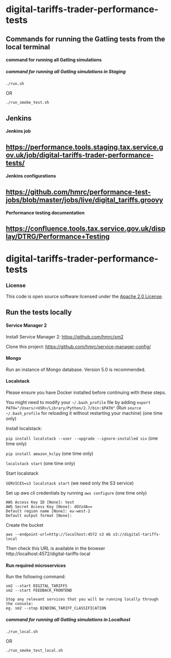 # digital-tariffs-trader-performance-tests

## Commands for running the Gatling tests from the local terminal

#### command for running all Gatling simulations 
##### command for running all Gatling simulations in Staging
```shell
./run.sh
```
OR
```shell
./run_smoke_test.sh 
```

## Jenkins

#### Jenkins job
https://performance.tools.staging.tax.service.gov.uk/job/digital-tariffs-trader-performance-tests/
---

#### Jenkins configurations
https://github.com/hmrc/performance-test-jobs/blob/master/jobs/live/digital_tariffs.groovy
---

#### Performance testing documentation 
https://confluence.tools.tax.service.gov.uk/display/DTRG/Performance+Testing
---

# digital-tariffs-trader-performance-tests

### License
This code is open source software licensed under the [Apache 2.0 License]("http://www.apache.org/licenses/LICENSE-2.0.html").

## Run the tests locally

#### Service Manager 2
Install Service Manager 2:
https://github.com/hmrc/sm2

Clone this project:
https://github.com/hmrc/service-manager-config/

#### Mongo
Run an instance of Mongo database. Version 5.0 is recommended.

#### Localstack
Please ensure you have Docker installed before continuing with these steps.

You might need to modify your `~/.bash_profile` file by adding `export PATH="/Users/<USR>/Library/Python/2.7/bin:$PATH"`
(Run `source ~/.bash_profile` for reloading it without restarting your machine) (one time only)

Install localstack:

`pip install localstack --user --upgrade --ignore-installed six` (one time only)

`pip install amazon_kclpy` (one time only)

`localstack start` (one time only)

Start localstack

`SERVICES=s3 localstack start` (we need only the S3 service)

Set up aws cli credentials by running `aws configure` (one time only)
```
AWS Access Key ID [None]: test
AWS Secret Access Key [None]: dGVzdA==
Default region name [None]: eu-west-2
Default output format [None]:
```

Create the bucket

`aws --endpoint-url=http://localhost:4572 s3 mb s3://digital-tariffs-local`

Then check this URL is available in the browser http://localhost:4572/digital-tariffs-local

#### Run required microservices
Run the following command:
```
sm2 --start DIGITAL_TARIFFS
sm2 --start FEEDBACK_FRONTEND

Stop any relevant services that you will be running locally through the console:
eg. sm2 --stop BINDING_TARIFF_CLASSIFICATION
```

##### command for running all Gatling simulations in Localhost
```shell
./run_local.sh
```
OR
```shell
./run_smoke_test_local.sh
```
